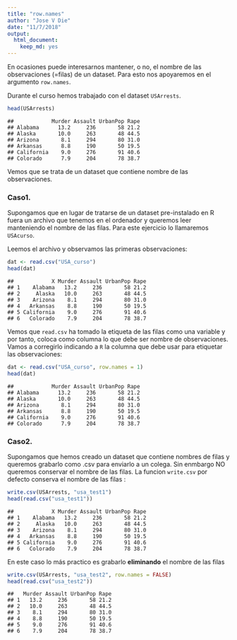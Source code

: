 ```yaml
---
title: "row.names"
author: "Jose V Die"
date: "11/7/2018"
output: 
  html_document: 
    keep_md: yes
---
```



En ocasiones puede interesarnos mantener, o no, el nombre de las 
observaciones (=filas) de un dataset. Para esto nos apoyaremos en el argumento
`row.names`.


Durante el curso hemos trabajado con el dataset `USArrests`. 

```r
head(USArrests)
```

```
##            Murder Assault UrbanPop Rape
## Alabama      13.2     236       58 21.2
## Alaska       10.0     263       48 44.5
## Arizona       8.1     294       80 31.0
## Arkansas      8.8     190       50 19.5
## California    9.0     276       91 40.6
## Colorado      7.9     204       78 38.7
```

Vemos que se trata de un dataset que contiene nombre de las observaciones. 




### Caso1.
Supongamos que en lugar de tratarse de un dataset pre-instalado en R fuera un 
archivo que tenemos en el ordenador y queremos leer manteniendo el nombre de las
filas. Para este ejercicio lo llamaremos `USAcurso`. 

Leemos el archivo y observamos las primeras observaciones:


```r
dat <- read.csv("USA_curso")
head(dat)
```

```
##            X Murder Assault UrbanPop Rape
## 1    Alabama   13.2     236       58 21.2
## 2     Alaska   10.0     263       48 44.5
## 3    Arizona    8.1     294       80 31.0
## 4   Arkansas    8.8     190       50 19.5
## 5 California    9.0     276       91 40.6
## 6   Colorado    7.9     204       78 38.7
```

Vemos que `read.csv` ha tomado la etiqueta de las filas como una variable y por 
tanto, coloca como columna lo que debe ser nombre de observaciones. 
Vamos a corregirlo indicando a `R` la columna que debe usar para etiquetar las 
observaciones:

```r
dat <- read.csv("USA_curso", row.names = 1)
head(dat)
```

```
##            Murder Assault UrbanPop Rape
## Alabama      13.2     236       58 21.2
## Alaska       10.0     263       48 44.5
## Arizona       8.1     294       80 31.0
## Arkansas      8.8     190       50 19.5
## California    9.0     276       91 40.6
## Colorado      7.9     204       78 38.7
```

### Caso2. 
Supongamos que hemos creado un dataset que contiene nombres de filas y queremos 
grabarlo como .csv para enviarlo a un colega. Sin enmbargo NO queremos conservar 
el nombre de las filas. 
La funcion `write.csv` por defecto conserva el nombre de las filas : 

```r
write.csv(USArrests, "usa_test1")
head(read.csv("usa_test1"))
```

```
##            X Murder Assault UrbanPop Rape
## 1    Alabama   13.2     236       58 21.2
## 2     Alaska   10.0     263       48 44.5
## 3    Arizona    8.1     294       80 31.0
## 4   Arkansas    8.8     190       50 19.5
## 5 California    9.0     276       91 40.6
## 6   Colorado    7.9     204       78 38.7
```
En este caso lo más practico es grabarlo **eliminando** el nombre de las filas

```r
write.csv(USArrests, "usa_test2", row.names = FALSE)
head(read.csv("usa_test2"))
```

```
##   Murder Assault UrbanPop Rape
## 1   13.2     236       58 21.2
## 2   10.0     263       48 44.5
## 3    8.1     294       80 31.0
## 4    8.8     190       50 19.5
## 5    9.0     276       91 40.6
## 6    7.9     204       78 38.7
```
